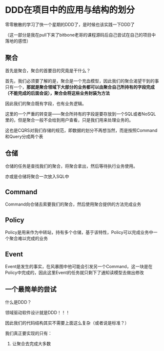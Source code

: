 # DDD在项目中的应用与结构的划分

零零散散的学习了快一个星期的DDD了，是时候也该实践一下DDD了

（这一部分是我在pull下来了bitbone老哥的课程源码后自己尝试在自己的项目中落地的感悟）

## 聚合

首先是聚合，聚合的首要目的究竟是干什么？

首先，我们必须要了解的是，聚合是一个充血模型，因此我们的聚合渴望干到的事只有一个，**那就是聚合领域下大部分的业务都可以由聚合自己所持有的字段完成（不能完成的后面会说），聚合会将这些业务封装为方法**

因此我们的聚合既有字段，也有业务逻辑。

这里的一个严重的转变是——聚合所持有的字段是要存放到一个SQL或者NoSQL里的，但是聚合一般不会给到用户查看，只是我们用来处理业务的。

这也是CQRS对我们存储的规范，即数据的划分不再想当然，而是按照Command和Query分成两个表

## 仓储

仓储的任务是查找我们的聚合，将聚合拿出，然后等待执行业务使用。

亦或是仓储将聚合一次放入SQL中

## Command

Command向仓储去索要我们的聚合，然后使用聚合提供的方法完成业务

## Policy

Policy是用来作为中转站，持有多个仓储，基于该特性，Policy可以完成业务中一个聚合难以完成的业务

## Event

Event是发生的事实，在风暴图中他可能会引发另一个Command，这一块是在Policy中完成的，因此这里Event的任务就只剩下了通知读模型去做出修改

## 一个最简单的尝试

什么是DDD？

领域驱动软件设计就是DDD！！！

因此我们的代码结构其实不需要上面这么复杂（或者说是标准？）

我们真正要实现的只有：

1. 让聚合去完成大多数